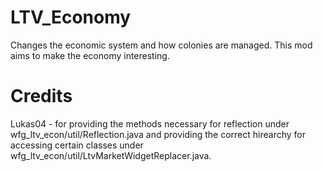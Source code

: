 # LTV_Economy
Changes the economic system and how colonies are managed. This mod aims to make the economy interesting.


# Credits

Lukas04 - for providing the methods necessary for reflection under wfg_ltv_econ/util/Reflection.java and providing the correct hirearchy for accessing certain classes under wfg_ltv_econ/util/LtvMarketWidgetReplacer.java.
